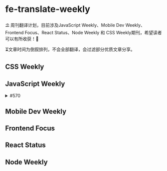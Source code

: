 # fe-translate-weekly
⛱ 周刊翻译计划，目前涉及JavaScript Weekly、Mobile Dev Weekly、Frontend Focus、React Status、Node Weekly 和 CSS Weekly期刊，希望读者可以有所收获！🥳

⏳文章时间为倒叙排列，不会全部翻译，会过滤部分优质文章分享。
## CSS Weekly

## JavaScript Weekly
<details>
  <summary>
    #570
  </summary>
  
* [ES2021：特性速递](https://github.com/FEDarling/fe-translate-weekly/blob/master/JavaScript%20Weekly/%23570/1.%20ES2021%EF%BC%9A%E7%89%B9%E6%80%A7%E9%80%9F%E9%80%92.md) 

</details>

## Mobile Dev Weekly

## Frontend Focus

## React Status

## Node Weekly

